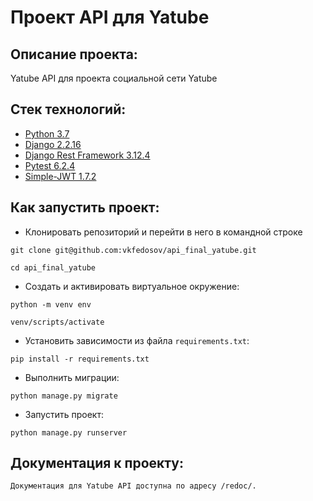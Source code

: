 # Проект API для Yatube

## Описание проекта:
Yatube API для проекта социальной сети Yatube

## Стек технологий:
* [Python 3.7](https://www.python.org/downloads/)
* [Django 2.2.16](https://www.djangoproject.com/download/)
* [Django Rest Framework 3.12.4](https://pypi.org/project/djangorestframework/#files)
* [Pytest 6.2.4](https://pypi.org/project/pytest/)
* [Simple-JWT 1.7.2](https://pypi.org/project/djangorestframework-simplejwt/)

## Как запустить проект:

* Клонировать репозиторий и перейти в него в командной строке
```
git clone git@github.com:vkfedosov/api_final_yatube.git
```
```
cd api_final_yatube
```

* Cоздать и активировать виртуальное окружение:
```
python -m venv env
```
```
venv/scripts/activate
```

* Установить зависимости из файла ```requirements.txt```:
```
pip install -r requirements.txt
```

* Выполнить миграции:
```
python manage.py migrate
```

* Запустить проект:
```
python manage.py runserver
```

## Документация к проекту:
```
Документация для Yatube API доступна по адресу /redoc/.
```